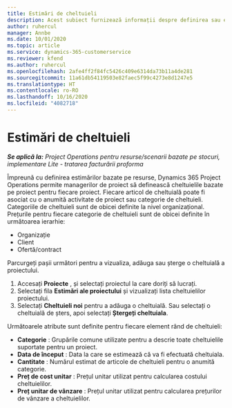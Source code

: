 ```yaml
---
title: Estimări de cheltuieli
description: Acest subiect furnizează informații despre definirea sau estimarea cheltuielilor bazate pe proiecte.
author: ruhercul
manager: Annbe
ms.date: 10/01/2020
ms.topic: article
ms.service: dynamics-365-customerservice
ms.reviewer: kfend
ms.author: ruhercul
ms.openlocfilehash: 2afe4ff2f84fc5426c409e6314da73b11a4de281
ms.sourcegitcommit: 11a61db54119503e82faec5f99c4273e8d1247e5
ms.translationtype: HT
ms.contentlocale: ro-RO
ms.lasthandoff: 10/16/2020
ms.locfileid: "4082718"
---
```

# <a name="expense-estimates"></a>Estimări de cheltuieli
_**Se aplică la:** Project Operations pentru resurse/scenarii bazate pe stocuri, implementare Lite - tratarea facturării proforma_

Împreună cu definirea estimărilor bazate pe resurse, Dynamics 365 Project Operations permite managerilor de proiect să definească cheltuielile bazate pe proiect pentru fiecare proiect. Fiecare articol de cheltuială poate fi asociat cu o anumită activitate de proiect sau categorie de cheltuieli. Categoriile de cheltuieli sunt de obicei definite la nivel organizațional. Prețurile pentru fiecare categorie de cheltuieli sunt de obicei definite în următoarea ierarhie:

- Organizație
- Client
- Ofertă/contract

Parcurgeți pașii următori pentru a vizualiza, adăuga sau șterge o cheltuială a proiectului.

1. Accesați **Proiecte** , și selectați proiectul la care doriți să lucrați.
2. Selectați fila **Estimări ale proiectului** și vizualizați lista cheltuielilor proiectului.
3. Selectați **Cheltuieli noi** pentru a adăuga o cheltuială. Sau selectați o cheltuială de șters, apoi selectați **Ștergeți cheltuiala**.

Următoarele atribute sunt definite pentru fiecare element rând de cheltuieli:

- **Categorie** : Grupările comune utilizate pentru a descrie toate cheltuielile suportate pentru un proiect.
- **Data de început** : Data la care se estimează că va fi efectuată cheltuiala.
- **Cantitate** : Numărul estimat de articole de cheltuieli pentru o anumită categorie.
- **Preț de cost unitar** : Prețul unitar utilizat pentru calcularea costului cheltuielilor.
- **Preț unitar de vânzare** : Prețul unitar utilizat pentru calcularea prețurilor de vânzare a cheltuielilor.


